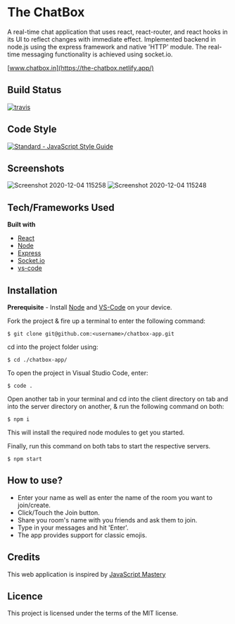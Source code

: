 # The ChatBox

A real-time chat application that uses react, react-router, and react hooks in its UI to reflect changes with immediate effect. Implemented backend in node.js using the express framework and native 'HTTP' module. The real-time messaging functionality is achieved using socket.io.

[www.chatbox.in](https://the-chatbox.netlify.app/)

## Build Status

<a href="https://travis-ci.org/standard/standard"><img src="https://img.shields.io/travis/standard/standard/master.svg" alt="travis"></a>

## Code Style

<a href="https://standardjs.com"><img src="https://img.shields.io/badge/code_style-standard-brightgreen.svg" alt="Standard - JavaScript Style Guide"></a>

## Screenshots

![Screenshot 2020-12-04 115258](https://user-images.githubusercontent.com/56535991/101129787-48a07880-3628-11eb-9692-880ce6aaa0ba.png)
![Screenshot 2020-12-04 115248](https://user-images.githubusercontent.com/56535991/101129815-56ee9480-3628-11eb-9d19-32ce3e7458b1.png)

## Tech/Frameworks Used

**Built with**
- [React](https://reactjs.org/docs/getting-started.html)
- [Node](https://nodejs.org/dist/latest-v14.x/docs/api/)
- [Express](https://expressjs.com/)
- [Socket.io](https://socket.io/docs/v3)
- [vs-code](https://code.visualstudio.com/docs)

## Installation

**Prerequisite** - Install [Node](https://nodejs.org/en/) and [VS-Code](https://code.visualstudio.com/Download) on your device.

Fork the project & fire up a terminal to enter the following command: 
```
$ git clone git@github.com:<username>/chatbox-app.git
```
cd into the project folder using:
```
$ cd ./chatbox-app/
```
To open the project in Visual Studio Code, enter:
```
$ code .
```
Open another tab in your terminal and cd into the client directory on tab and into the server directory on another, & run the following command on both:
```
$ npm i
```
This will install the required node modules to get you started.

Finally, run this command on both tabs to start the respective servers.
```
$ npm start
```
## How to use?

- Enter your name as well as enter the name of the room you want to join/create.
- Click/Touch the Join button.
- Share you room's name with you friends and ask them to join.
- Type in your messages and hit 'Enter'.
- The app provides support for classic emojis. 

## Credits

This web application is inspired by [JavaScript Mastery](https://github.com/adrianhajdin/project_chat_application)

## Licence

This project is licensed under the terms of the MIT license.


